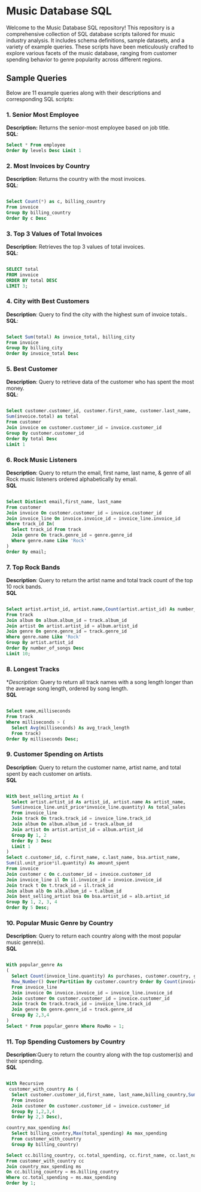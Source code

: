 # Music Database SQL

Welcome to the Music Database SQL repository! This repository is a comprehensive collection of SQL database scripts tailored for music industry analysis. It includes schema definitions, sample datasets, and a variety of example queries. These scripts have been meticulously crafted to explore various facets of the music database, ranging from customer spending behavior to genre popularity across different regions. 

## Sample Queries

Below are 11 example queries along with their descriptions and corresponding SQL scripts:



### 1. Senior Most Employee
**Description:** Returns the senior-most employee based on job title. <br>
**SQL**:
```sql
Select * From employee 
Order By levels Desc Limit 1  
```

### 2. Most Invoices by Country
**Description**: Returns the country with the most invoices. <br>
**SQL**:
```sql

Select Count(*) as c, billing_country 
From invoice 
Group By billing_country 
Order By c Desc
```


### 3. Top 3 Values of Total Invoices
**Description**: Retrieves the top 3 values of total invoices. <br>
**SQL**:
```sql

SELECT total 
FROM invoice 
ORDER BY total DESC 
LIMIT 3;
```

### 4. City with Best Customers
**Description**: Query to find the city with the highest sum of invoice totals.. <br>
**SQL**:
```sql

Select Sum(total) As invoice_total, billing_city 
From invoice
Group By billing_city 
Order By invoice_total Desc
```

### 5. Best Customer
**Description**: Query to retrieve data of the customer who has spent the most money. <br>
**SQL**:
```sql

Select customer.customer_id, customer.first_name, customer.last_name, 
Sum(invoice.total) as total 
From customer
Join invoice on customer.customer_id = invoice.customer_id 
Group By customer.customer_id 
Order By total Desc 
Limit 1 
```
### 6. Rock Music Listeners
**Description**: Query to return the email, first name, last name, & genre of all Rock music listeners ordered alphabetically by email. <br>
**SQL**
```sql

Select Distinct email,first_name, last_name
From customer
Join invoice On customer.customer_id = invoice.customer_id
Join invoice_line On invoice.invoice_id = invoice_line.invoice_id
Where track_id In(
  Select track_id From track
  Join genre On track.genre_id = genre.genre_id
  Where genre.name Like 'Rock'
)
Order By email;
```
### 7. Top Rock Bands
**Description**: Query to return the artist name and total track count of the top 10 rock bands. <br>
**SQL**
```sql

Select artist.artist_id, artist.name,Count(artist.artist_id) As number_of_songs
From track
Join album On album.album_id = track.album_id
Join artist On artist.artist_id = album.artist_id
Join genre On genre.genre_id = track.genre_id
Where genre.name Like 'Rock'
Group By artist.artist_id
Order By number_of_songs Desc
Limit 10;
```
### 8. Longest Tracks
**Description*: Query to return all track names with a song length longer than the average song length, ordered by song length. <br>
**SQL**
```sql

Select name,milliseconds
From track
Where milliseconds > (
  Select Avg(milliseconds) As avg_track_length
  From track)
Order By milliseconds Desc;
```
### 9. Customer Spending on Artists
**Description**: Query to return the customer name, artist name, and total spent by each customer on artists. <br>
**SQL**
```sql

With best_selling_artist As (
  Select artist.artist_id As artist_id, artist.name As artist_name,
  Sum(invoice_line.unit_price*invoice_line.quantity) As total_sales
  From invoice_line
  Join track On track.track_id = invoice_line.track_id
  Join album On album.album_id = track.album_id
  Join artist On artist.artist_id = album.artist_id
  Group By 1, 2
  Order By 3 Desc
  Limit 1
)
Select c.customer_id, c.first_name, c.last_name, bsa.artist_name,
Sum(il.unit_price*il.quantity) As amount_spent
From invoice
Join customer c On c.customer_id = invoice.customer_id
Join invoice_line il On il.invoice_id = invoice.invoice_id
Join track t On t.track_id = il.track_id
Join album alb On alb.album_id = t.album_id
Join best_selling_artist bsa On bsa.artist_id = alb.artist_id
Group By 1, 2, 3, 4
Order By 5 Desc;
```
### 10. Popular Music Genre by Country
**Description**: Query to return each country along with the most popular music genre(s). <br>
**SQL**
```sql

With popular_genre As
(
  Select Count(invoice_line.quantity) As purchases, customer.country, genre.name, genre.genre_id,
  Row_Number() Over(Partition By customer.country Order By Count(invoice_line.quantity) Desc) As Rowno
  From invoice_line
  Join invoice On invoice.invoice_id = invoice_line.invoice_id
  Join customer On customer.customer_id = invoice.customer_id
  Join track On track.track_id = invoice_line.track_id
  Join genre On genre.genre_id = track.genre_id
  Group By 2,3,4
)
Select * From popular_genre Where RowNo = 1;
```
### 11. Top Spending Customers by Country
**Description**:Query to return the country along with the top customer(s) and their spending. <br>
**SQL**
```sql

With Recursive
 customer_with_country As (
  Select customer.customer_id,first_name, last_name,billing_country,Sum(total) As total_spending
  From invoice
  Join customer On customer.customer_id = invoice.customer_id
  Group By 1,2,3,4
  Order by 2,3 Desc),

country_max_spending As(
  Select billing_country,Max(total_spending) As max_spending
  From customer_with_country
  Group By billing_country)

Select cc.billing_country, cc.total_spending, cc.first_name, cc.last_name, cc.customer_id
From customer_with_country cc
Join country_max_spending ms
On cc.billing_country = ms.billing_country
Where cc.total_spending = ms.max_spending
Order by 1;
```



